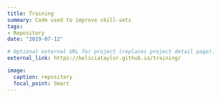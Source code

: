 ```yaml
---
title: Training
summary: Code used to improve skill-sets
tags:
- Repository
date: "2019-07-12"

# Optional external URL for project (replaces project detail page).
external_link: https://beliciataylor.github.io/training/

image:
  caption: repository
  focal_point: Smart
---
```

